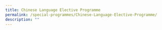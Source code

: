 ```yaml
---
title: Chinese Language Elective Programme
permalink: /special-programmes/Chinese-Language-Elective-Programme/
description: ""
---
```


